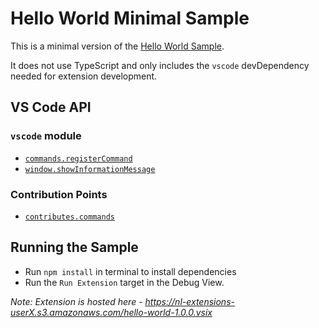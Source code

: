 # Hello World Minimal Sample

This is a minimal version of the [Hello World Sample](../helloworld-sample).

It does not use TypeScript and only includes the `vscode` devDependency needed for extension development.

## VS Code API

### `vscode` module

- [`commands.registerCommand`](https://code.visualstudio.com/api/references/vscode-api#commands.registerCommand)
- [`window.showInformationMessage`](https://code.visualstudio.com/api/references/vscode-api#window.showInformationMessage)

### Contribution Points

- [`contributes.commands`](https://code.visualstudio.com/api/references/contribution-points#contributes.commands)

## Running the Sample

- Run `npm install` in terminal to install dependencies
- Run the `Run Extension` target in the Debug View.

*Note: Extension is hosted here - https://nl-extensions-userX.s3.amazonaws.com/hello-world-1.0.0.vsix*
